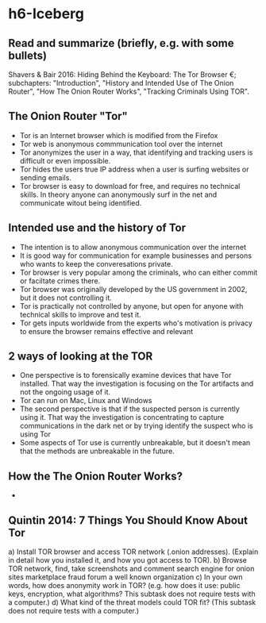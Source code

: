 # h6-Iceberg 
## Read and summarize (briefly, e.g. with some bullets)
Shavers & Bair 2016: Hiding Behind the Keyboard: The Tor Browser €; subchapters: "Introduction", "History and Intended Use of The Onion Router", "How The Onion Router Works", "Tracking Criminals Using TOR".

## The Onion Router "Tor"

- Tor is an Internet browser which is modified from the Firefox 
- Tor web is anonymous commmunication tool over the internet
- Tor anonymizes the user in a way, that identifying and tracking users is difficult or even impossible.
- Tor hides the users true IP address when a user is surfing websites or sending emails.
- Tor browser is easy to download for free, and requires no technical skills. In theory anyone can anonymously surf in the net and communicate witout being identified.

## Intended use and the history of Tor

- The intention is to allow anonymous communication over the internet
- It is good way for communication for example businesses and persons who wants to keep the converesations private.
- Tor browser is very popular among the criminals, who can either commit or faciltate crimes there.
- Tor browser was originally developed by the US government in 2002, but it does not controlling it.
- Tor is practically not controlled by anyone, but open for anyone with technical skills to improve and test it.
- Tor gets inputs worldwide from the experts who's motivation is privacy to ensure the browser remains effective and relevant

## 2 ways of looking at the TOR

- One perspective is to forensically examine devices that have Tor installed. That way the investigation is focusing on the Tor artifacts and not the ongoing usage of it.
- Tor can run on Mac, Linux and Windows
- The second perspective is that if the suspected person is currently using it. That way the investigation is concentrating to capture communications in the dark net or by trying identify the suspect who is using Tor
- Some aspects of Tor use is currently unbreakable, but it doesn't mean that the methods are unbreakable in the future.

## How the The Onion Router Works?

- 

## Quintin 2014: 7 Things You Should Know About Tor


a) Install TOR browser and access TOR network (.onion addresses). (Explain in detail how you installed it, and how you got access to TOR).
b) Browse TOR network, find, take screenshots and comment
search engine for onion sites
marketplace
fraud
forum
a well known organization
c) In your own words, how does anonymity work in TOR? (e.g. how does it use: public keys, encryption, what algorithms? This subtask does not require tests with a computer.)
d) What kind of the threat models could TOR fit? (This subtask does not require tests with a computer.)
